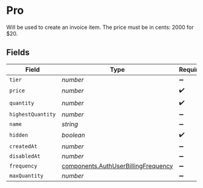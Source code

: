 # Pro

Will be used to create an invoice item. The price must be in cents: 2000 for $20.


## Fields

| Field                                                                                      | Type                                                                                       | Required                                                                                   | Description                                                                                |
| ------------------------------------------------------------------------------------------ | ------------------------------------------------------------------------------------------ | ------------------------------------------------------------------------------------------ | ------------------------------------------------------------------------------------------ |
| `tier`                                                                                     | *number*                                                                                   | :heavy_minus_sign:                                                                         | N/A                                                                                        |
| `price`                                                                                    | *number*                                                                                   | :heavy_check_mark:                                                                         | N/A                                                                                        |
| `quantity`                                                                                 | *number*                                                                                   | :heavy_check_mark:                                                                         | N/A                                                                                        |
| `highestQuantity`                                                                          | *number*                                                                                   | :heavy_minus_sign:                                                                         | N/A                                                                                        |
| `name`                                                                                     | *string*                                                                                   | :heavy_minus_sign:                                                                         | N/A                                                                                        |
| `hidden`                                                                                   | *boolean*                                                                                  | :heavy_check_mark:                                                                         | N/A                                                                                        |
| `createdAt`                                                                                | *number*                                                                                   | :heavy_minus_sign:                                                                         | N/A                                                                                        |
| `disabledAt`                                                                               | *number*                                                                                   | :heavy_minus_sign:                                                                         | N/A                                                                                        |
| `frequency`                                                                                | [components.AuthUserBillingFrequency](../../models/components/authuserbillingfrequency.md) | :heavy_minus_sign:                                                                         | N/A                                                                                        |
| `maxQuantity`                                                                              | *number*                                                                                   | :heavy_minus_sign:                                                                         | N/A                                                                                        |